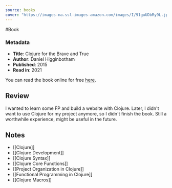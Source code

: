 ```yaml
---
source: books
cover: "https://images-na.ssl-images-amazon.com/images/I/91guUDbRy9L.jpg"
---
```

#Book 
### Metadata
- **Title**: Clojure for the Brave and True
- **Author**: Daniel Higginbotham
- **Published**: 2015
- **Read in**: 2021

You can read the book online for free [here](https://www.braveclojure.com/clojure-for-the-brave-and-true/).

## Review
I wanted to learn some FP and build a website with Clojure. Later, I didn't want to use Clojure for my project anymore, so I didn't finish the book. Still a worthwhile experience, might be useful in the future.
## Notes
- [[Clojure]]
- [[Clojure Development]]
- [[Clojure Syntax]]
- [[Clojure Core Functions]]
- [[Project Organization in Clojure]]
- [[Functional Programming in Clojure]]
- [[Clojure Macros]]